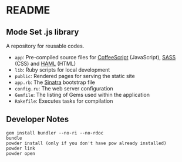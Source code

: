 # README


## Mode Set .js library

A repository for reusable codes.

- `app`: Pre-compiled source files for [CoffeeScript](http://jashkenas.github.com/coffee-script/) (JavaScript), [SASS](http://sass-lang.com/) (CSS) and [HAML](http://haml-lang.com/) (HTML)
- `lib`: Ruby scripts for local development
- `public`: Rendered pages for serving the static site
- `app.rb`: The [Sinatra](http://www.sinatrarb.com/) bootstrap file
- `config.ru`: The web server configuration
- `Gemfile`: The listing of Gems used within the application
- `Rakefile`: Executes tasks for compilation

## Developer Notes

    gem install bundler --no-ri --no-rdoc
    bundle
    powder install (only if you don't have pow already installed)
    powder link
    powder open


